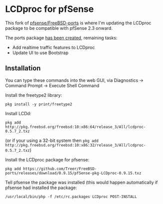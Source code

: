 # LCDproc for pfSense #

This fork of [pfsense/FreeBSD-ports](https://github.com/pfsense/FreeBSD-ports) is where I'm updating the LCDproc package to be compatible with pfSense 2.3 onward.

The ports package [has been created](/Treer/FreeBSD-ports/releases), remaining tasks:
* Add realtime traffic features to LCDproc
* Update UI to use Bootstrap

## Installation ##

You can type these commands into the web GUI, via Diagnostics -> Command Prompt -> Execute Shell Command

Install the freetype2 library:
```
pkg install -y print/freetype2
``` 

Install LCDd:
```
pkg add http://pkg.freebsd.org/freebsd:10:x86:64/release_3/All/lcdproc-0.5.7_2.txz
```
(or if your using a 32-bit system then ```pkg add http://pkg.freebsd.org/freebsd:10:x86:32/release_3/All/lcdproc-0.5.7_2.txz```)
 
Install the LCDproc package for pfsense:
```
pkg add https://github.com/Treer/FreeBSD-ports/releases/download/0.9.15/pfSense-pkg-LCDproc-0.9.15.txz
```

Tell pfsense the package was installed (this would happen automatically if pfsense had installed the package:
```
/usr/local/bin/php -f /etc/rc.packages LCDproc POST-INSTALL
```
